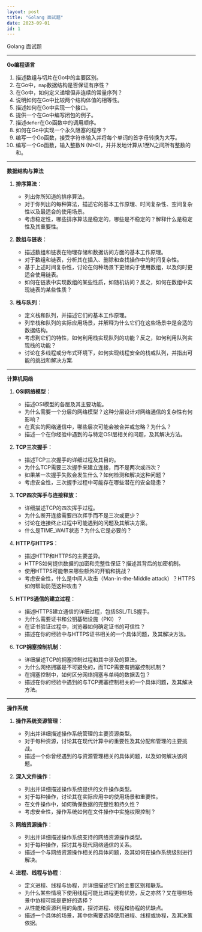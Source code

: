 ```yaml
---
layout: post
title: "Golang 面试题"
date: 2023-09-01
id: 1
---
```


Golang 面试题

---

**Go编程语言**

1. 描述数组与切片在Go中的主要区别。
2. 在Go中，`map`数据结构是否保证有序性？
3. 在Go中，如何定义递增但非连续的常量序列？
4. 说明如何在Go中比较两个结构体值的相等性。
5. 描述如何在Go中实现一个接口。
6. 提供一个在Go中编写闭包的例子。
7. 描述`defer`在Go函数中的调用顺序。
8. 如何在Go中实现一个永久阻塞的程序？
9. 编写一个Go函数，接受字符串输入并将每个单词的首字母转换为大写。
10. 编写一个Go函数，输入整数N (N>0)，并并发地计算从1至N之间所有整数的和。

---

**数据结构与算法**

1. **排序算法**：
   - 列出你所知道的排序算法。
   - 对于你列出的每种算法，描述它的基本工作原理、时间复杂性、空间复杂性以及最适合的使用场景。
   - 考虑稳定性，哪些排序算法是稳定的，哪些是不稳定的？解释什么是稳定性及其重要性。

2. **数组与链表**：
   - 描述数组和链表在物理存储和数据访问方面的基本工作原理。
   - 对于数组和链表，分析其在插入、删除和查找操作中的时间复杂性。
   - 基于上述时间复杂性，讨论在何种场景下更倾向于使用数组，以及何时更适合使用链表。
   - 如何在链表中实现数组的某些性质，如随机访问？反之，如何在数组中实现链表的某些性质？

3. **栈与队列**：
   - 定义栈和队列，并描述它们的基本工作原理。
   - 列举栈和队列的实际应用场景，并解释为什么它们在这些场景中是合适的数据结构。
   - 考虑到它们的特性，如何利用栈实现队列的功能？反之，如何利用队列实现栈的功能？
   - 讨论在多线程或分布式环境下，如何实现线程安全的栈或队列，并指出可能的挑战和解决方案.

---

**计算机网络**

1. **OSI网络模型**：
   - 描述OSI模型的各层及其主要功能。
   - 为什么需要一个分层的网络模型？这种分层设计对网络通信的复杂性有何影响？
   - 在真实的网络通信中，哪些层次可能会被合并或忽略？为什么？
   - 描述一个在你经验中遇到的与特定OSI层相关的问题，及其解决方法。

2. **TCP三次握手**：
   - 描述TCP三次握手的详细过程及其目的。
   - 为什么TCP需要三次握手来建立连接，而不是两次或四次？
   - 如果某一次握手失败会发生什么？如何检测和解决这种问题？
   - 考虑安全性，三次握手过程中可能存在哪些潜在的安全隐患？

3. **TCP四次挥手与连接释放**：
   - 详细描述TCP的四次挥手过程。
   - 为什么断开连接需要四次挥手而不是三次或更少？
   - 讨论在连接终止过程中可能遇到的问题及其解决方案。
   - 什么是TIME_WAIT状态？为什么它是必要的？

4. **HTTP与HTTPS**：
   - 描述HTTP和HTTPS的主要差异。
   - HTTPS如何提供数据的加密和完整性保证？描述其背后的加密机制。
   - 使用HTTPS可能带来哪些额外的开销和挑战？
   - 考虑安全性，什么是中间人攻击（Man-in-the-Middle attack）？HTTPS如何帮助防范这种攻击？

5. **HTTPS通信的建立过程**：
   - 描述HTTPS建立通信的详细过程，包括SSL/TLS握手。
   - 为什么需要证书和公钥基础设施（PKI）？
   - 在证书验证过程中，浏览器如何确定证书的可信性？
   - 描述在你的经验中与HTTPS证书相关的一个具体问题，及其解决方法。

6. **TCP拥塞控制机制**：
   - 详细描述TCP的拥塞控制过程和其中涉及的算法。
   - 为什么网络拥塞是不可避免的，而TCP需要有拥塞控制机制？
   - 在拥塞控制中，如何区分网络拥塞与单纯的数据丢包？
   - 描述在你的经验中遇到的与TCP拥塞控制相关的一个具体问题，及其解决方法。




---

**操作系统**

1. **操作系统资源管理**：
   - 列出并详细描述操作系统管理的主要资源类型。
   - 对于每种资源，讨论其在现代计算中的重要性及其分配和管理的主要挑战。
   - 描述一个你曾经遇到的与资源管理相关的具体问题，以及如何解决该问题。

2. **深入文件操作**：
   - 列出并详细描述操作系统提供的文件操作类型。
   - 对于每种操作，讨论其在实际应用中的使用场景和重要性。
   - 在文件操作中，如何确保数据的完整性和持久性？
   - 考虑安全性，操作系统如何在文件操作中实施权限控制？

3. **网络资源操作**：
   - 列出并详细描述操作系统支持的网络资源操作类型。
   - 对于每种操作，探讨其与现代网络通信的关系。
   - 描述一个与网络资源操作相关的具体问题，及其如何在操作系统级别进行解决。

4. **进程、线程与协程**：
   - 定义进程、线程与协程，并详细描述它们的主要区别和联系。
   - 为什么某些情境下使用线程可能比进程更有优势，反之亦然？又在哪些场景中协程可能是更好的选择？
   - 从性能和资源利用的角度，探讨进程、线程和协程的优缺点。
   - 描述一个具体的场景，其中你需要选择使用进程、线程或协程，及其决策依据。

